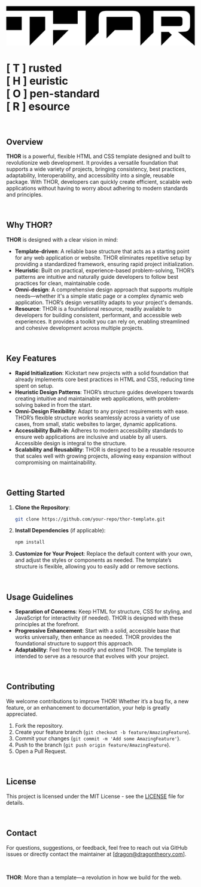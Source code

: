 <!-- [![Contributors][contributors-shield]][contributors-url]
[![Forks][forks-shield]][forks-url]
[![Stargazers][stars-shield]][stars-url]
[![Issues][issues-shield]][issues-url]
[![MIT License][license-shield]][license-url]
[![LinkedIn][linkedin-shield]][linkedin-url]
![](https://img.shields.io/badge/stars-%E2%98%85%E2%98%85%E2%98%85%E2%98%85%E2%98%85-brightgreen)
![](https://img.shields.io/badge/-HTML5-000000?style=flat&logo=HTML5)
![](https://img.shields.io/badge/-JavaScript-000000?style=flat&logo=javascript)
![](https://img.shields.io/badge/-Git-000000?style=flat&logo=git&logoColor=F05032)
![](https://img.shields.io/badge/-GitHub-000000?style=flat&logo=github&logoColor=FFFFFF)
![](https://img.shields.io/badge/-jQuery-000000?style=flat&logo=jQuery&logoColor=0769AD)
![](https://img.shields.io/badge/-Node.js-000000?style=flat&logo=node.js&logoColor=339933)
![](https://img.shields.io/badge/-VSCode-000000?style=flat&logo=visual-studio-code&logoColor=007ACC)
![](https://img.shields.io/badge/-Jira-000000?style=flat&logo=jira-software&logoColor=white&logoColor=0052CC)


<br />

-->

<img src="assets/images/app/THOR02c.png" alt="THOR Logo" width="" height="">


<br />

# [ T ] rusted<br />[ H ] euristic<br />[ O ] pen-standard<br />[ R ] esource

<br />

## Overview
**THOR** is a powerful, flexible HTML and CSS template designed and built to revolutionize web development. It provides a versatile foundation that supports a wide variety of projects, bringing consistency, best practices, adaptability, Interoperability, and accessibility into a single, reusable package. With THOR, developers can quickly create efficient, scalable web applications without having to worry about adhering to modern standards and principles.

<br />

## Why THOR?
**THOR** is designed with a clear vision in mind:
- **Template-driven**: A reliable base structure that acts as a starting point for any web application or website. THOR eliminates repetitive setup by providing a standardized framework, ensuring rapid project initialization.
- **Heuristic**: Built on practical, experience-based problem-solving, THOR’s patterns are intuitive and naturally guide developers to follow best practices for clean, maintainable code.
- **Omni-design**: A comprehensive design approach that supports multiple needs—whether it's a simple static page or a complex dynamic web application. THOR’s design versatility adapts to your project's demands.
- **Resource**: THOR is a foundational resource, readily available to developers for building consistent, performant, and accessible web experiences. It provides a toolkit you can rely on, enabling streamlined and cohesive development across multiple projects.

<br />

## Key Features
- **Rapid Initialization**: Kickstart new projects with a solid foundation that already implements core best practices in HTML and CSS, reducing time spent on setup.
- **Heuristic Design Patterns**: THOR’s structure guides developers towards creating intuitive and maintainable web applications, with problem-solving baked in from the start.
- **Omni-Design Flexibility**: Adapt to any project requirements with ease. THOR’s flexible structure works seamlessly across a variety of use cases, from small, static websites to larger, dynamic applications.
- **Accessibility Built-in**: Adheres to modern accessibility standards to ensure web applications are inclusive and usable by all users. Accessible design is integral to the structure.
- **Scalability and Reusability**: THOR is designed to be a reusable resource that scales well with growing projects, allowing easy expansion without compromising on maintainability.

<br />

## Getting Started
1. **Clone the Repository**:
   ```sh
   git clone https://github.com/your-repo/thor-template.git
   ```
2. **Install Dependencies** (if applicable):
   ```sh
   npm install
   ```
3. **Customize for Your Project**: Replace the default content with your own, and adjust the styles or components as needed. The template’s structure is flexible, allowing you to easily add or remove sections.

<br />

## Usage Guidelines
- **Separation of Concerns**: Keep HTML for structure, CSS for styling, and JavaScript for interactivity (if needed). THOR is designed with these principles at the forefront.
- **Progressive Enhancement**: Start with a solid, accessible base that works universally, then enhance as needed. THOR provides the foundational structure to support this approach.
- **Adaptability**: Feel free to modify and extend THOR. The template is intended to serve as a resource that evolves with your project.

<br />

## Contributing
We welcome contributions to improve THOR! Whether it’s a bug fix, a new feature, or an enhancement to documentation, your help is greatly appreciated.
1. Fork the repository.
2. Create your feature branch (`git checkout -b feature/AmazingFeature`).
3. Commit your changes (`git commit -m 'Add some AmazingFeature'`).
4. Push to the branch (`git push origin feature/AmazingFeature`).
5. Open a Pull Request.

<br />

## License
This project is licensed under the MIT License - see the [LICENSE](LICENSE) file for details.

<br />

## Contact
For questions, suggestions, or feedback, feel free to reach out via GitHub issues or directly contact the maintainer at [dragon@dragontheory.com].

<br />

**THOR**: More than a template—a revolution in how we build for the web.






<!-- # INTRO : :
Why are we reinventing the GUI wheel every time there's a new client with a different data set? We use templated variations for virtually every other part of the web application development process, why not for the GUI? 

THOR represents 25+ years of web application development, convention, and usability best practices. THOR is an aggregation and consolidation of the most common requirements and features. THOR is an all in one data, resolution, and JS framework agnostic, single page GUI template.

Search, triage, analyse, and take action without ever leaving the page. 
<br />
<br />

# FEATURES : :
### MANAGEMENT : :
---
* Fully operational professional CMS to triage your data in a third of the time to build it yourself 
* ROAD MAP : :
  * Having the GUI and list of optional features up front, before the project begins, (AKA Road Map) allows clients and  management to more accurately negotiate iterative processes and priorities over limited time frames (AKA Agile friendly) 
  * The Road Map allows management to easily divvy up and plan out iterative development blocks with developers 
  * The Road Map minimizes "communication and interpretation gaps" between clients, management, and developers. No more "going back to the drawing board".
  * The Road Map allows clients to have a better idea of what they are getting 
  * The Road Map helps focus on and define features and functionality and PREVENT scope creep. 
* Double your analyst's production in half the time 
* Ready to connect to your data 
* Future proofed
  * No upgrade coordination conflicts/dead-ends
  * Simplified code base and minimal code nesting and obfuscation = less ramp-up time for future developers 
  * [W3C](https://w3.org)/[WHATWG](https://whatwg.org/) Standards Compliant = works in all standards compliant browsers
  * Separation of concerns = defined developer swim lanes
  * Web Components enables decoupling and hot-swappable future JS frameworks 
  * Fully documented 
* Works with all current major JS frameworks or completely on its own 
* System status page similar to https://www.githubstatus.com/
* Data ingest handles multiple large and small data sets 
* Customizable user metrics dashboard 
* Customizable data metrics dashboard 
* At a glance data up/down time indicators 
<br /> 

### USERS : : 
---
* Utilizes established usability best practices/conventions
* Fast triage - no navigating back and forth between item list and details (ping-pong effect) - everything is on one page
* Minimal, professional look/feel 
* Works in all major browsers
* Works with any data set or type
* Works with all current major JS frameworks or completely on its own
* Works with all screen sizes and media platforms
* Fast and responsive UI 
* Intuitive workflow
* Role based access 
* Customizable (work the way you want to work)
  * Save and share custom templates
  * Drag/drop rearrange-able panels
  * Adjustable/resizable panels
  * Display density (Roomy/medium/compact/No Fluff! Just Stuff!)
  * Motion options
  * Sweep functionality 
* Keyboard navigable 
* Right click context menus with feature/component shortcuts
* Duplicate results indicators
* Light/dark themes (optional: adapts to device settings)
* Independent full-screen mode for each panel
* Independent scrolling for each panel
* "Scroll to top" for each panel
* With-in application alerting
* Push notifications
* Sweep (keep the latest but delete the rest)
* Favorite a profile(s) 
* Watch/follow profile(s) 
* Share profile(s) 
* Application/connectivity status 
* Help system 
* Tour system 
* Take notes 
* Share notes 
* Data ingest handles multiple large and small data sets 
<br /> 

### DEVELOPERS : : 
---
DESCRIPTION : : Combines a master/detail workflow, with a Holy Grail layout pattern and a "reactive" CSS GUI to achieve a simple, optimized, minimal, lightweight, scalable, "unopinionated" (compatible with any JavaScript framework), HTML/CSS scaffolding framework.
* [W3C](https://w3.org)/[WHATWG](https://whatwg.org/) Standards Compliant 
* Cross/backward browser compatible and tested - FF60.530esr, IE11, Edge, Chrome65
* Fully documented (Bootstrap + intuitive naming convention + commented)
* CSS first Initiative  
* GPU accelerated CSS (100 to 1000 times faster than equivalent JS solutions) 
* NEW loading data paradigm (reactive CSS live data detection)
* Separation of concerns between data and UI logic
* HTML5 Routing (with options) allows for bookmarking/sharing links of full layouts and data
* HTML5 User Storage allows for preferences to be saved cross browser session
* Data agnostic
* Framework agnostic - Web Components works with all major JS frameworks or completely on its own
* Resolution agnostic - (Responsive - works with any screen resolution)
* Fast loading/lightweight (up to 50% less markup)
* Minimal dependencies (none if possible) 
* "Holy Grail" layout leverages full browser width/height for maximum data visibility
* Toasts
* Flex-box used for all elements 
* No absolutely positioned elements 
* Web push notifications
* Customize-able display density 
* Optimized and streamlined codebase 
* Defines and separate developer swim lanes
* User metrics system 
* Data metrics system 
* Robust
* Scalable 
<br />
<br />

## REVIEWS : :
---
>"Searching for something? Who isn't... You need this. Increased analysis workflow production by 65% in a fraction of the time it would have taken us to build it ourselves. Time is money. We saved so much money on this one." 

>"Is your project stuck in upgrade limbo? We were too. This application GUI has no dependencies so the developers don't have to wait on third party vendors to make changes and or upgrade! We are moving forward getting things done while the next department is stuck in incompatibility land." 

>"Ever been told that your data stream is down because systems upstream upgraded their hardware/software last month and if you want to play, you have to upgrade too?"

<br /> 

## LOAD/RENDER TESTING : :
---
2019.12.07 : :  
**Chrome** Version 78.0.3904.108 (Official Build) (64-bit)  
Loading 58ms  
Scripting 223ms  
Rendering 799ms  
Painting 67ms   
System 247ms   
Idle 2582ms   
Total 3976ms     
Without Idle = 1,147ms
<br />
<br />

## THOR IS : :
---
* A [Front-end HTML/CSS Framework](#front-end) for search and triage UI requirements
* [Master/detail](#master) workflow
* [Holy Grail](#holy) layout
* [Reactive CSS](#reactive) (no JS framework necessary)
* [Optimized and minimal for the end-user](#optimized-user) (clean and simple UX)
* [Optimized and minimal for the developer](#optimized-developer) (minimal nesting, obfuscation, complication, dependencies, and bloat)
* [Fast, robust, and scalable](#fast) (single scratch to IC wide enterprise level CMS itch) 
* [Agile friendly](#agile) (road map allows for accurate/predictable iterative sprint planning and dissemination)
* [Angular and Vue.js integrations](#integrations) coming soon.
* [User configurable](#configurable) 
<br />
<br /> -->

<!-- MARKDOWN LINKS & IMAGES -->
<!-- https://www.markdownguide.org/basic-syntax/#reference-style-links -->
[contributors-shield]: https://img.shields.io/github/contributors/othneildrew/Best-README-Template.svg?style=flat-square
[contributors-url]: https://github.com/othneildrew/Best-README-Template/graphs/contributors
[forks-shield]: https://img.shields.io/github/forks/othneildrew/Best-README-Template.svg?style=flat-square
[forks-url]: https://github.com/othneildrew/Best-README-Template/network/members
[stars-shield]: https://img.shields.io/github/stars/othneildrew/Best-README-Template.svg?style=flat-square
[stars-url]: https://github.com/othneildrew/Best-README-Template/stargazers
[issues-shield]: https://img.shields.io/github/issues/othneildrew/Best-README-Template.svg?style=flat-square
[issues-url]: https://github.com/othneildrew/Best-README-Template/issues
[license-shield]: https://img.shields.io/github/license/othneildrew/Best-README-Template.svg?style=flat-square
[license-url]: https://github.com/othneildrew/Best-README-Template/blob/master/LICENSE.txt
[linkedin-shield]: https://img.shields.io/badge/-LinkedIn-black.svg?style=flat-square&logo=linkedin&colorB=555
[linkedin-url]: https://linkedin.com/in/othneildrew
[product-screenshot]: images/screenshot.png
